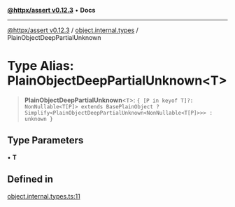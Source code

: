 [**@httpx/assert v0.12.3**](../../README.md) • **Docs**

***

[@httpx/assert v0.12.3](../../README.md) / [object.internal.types](../README.md) / PlainObjectDeepPartialUnknown

# Type Alias: PlainObjectDeepPartialUnknown\<T\>

> **PlainObjectDeepPartialUnknown**\<`T`\>: `{ [P in keyof T]?: NonNullable<T[P]> extends BasePlainObject ? Simplify<PlainObjectDeepPartialUnknown<NonNullable<T[P]>>> : unknown }`

## Type Parameters

• **T**

## Defined in

[object.internal.types.ts:11](https://github.com/belgattitude/httpx/blob/74dc9cd764aa64a9b1889ffb70a7f65e9435af37/packages/assert/src/object.internal.types.ts#L11)

